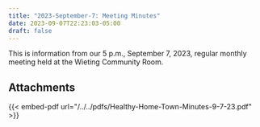 ```yaml
---
title: "2023-September-7: Meeting Minutes"
date: 2023-09-07T22:23:03-05:00
draft: false
---
```

This is information from our 5 p.m., September 7, 2023, regular monthly meeting held at the Wieting Community Room. 
 
## Attachments

{{< embed-pdf url="/../../pdfs/Healthy-Home-Town-Minutes-9-7-23.pdf" >}}
